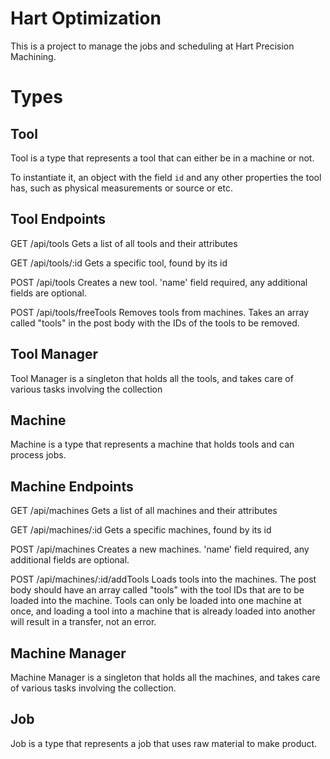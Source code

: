 # Hart Optimization
This is a project to manage the jobs and scheduling at Hart Precision Machining.

# Types
## Tool
Tool is a type that represents a tool that can either be in a machine or not.

To instantiate it, an object with the field `id` and any other properties the tool has, such as physical measurements or source or etc.

## Tool Endpoints
GET /api/tools
Gets a list of all tools and their attributes

GET /api/tools/:id
Gets a specific tool, found by its id

POST /api/tools
Creates a new tool. 'name' field required, any additional fields are optional.

POST /api/tools/freeTools
Removes tools from machines. Takes an array called "tools" in the post body with the IDs of the tools to be removed.

## Tool Manager 
Tool Manager is a singleton that holds all the tools, and takes care of various tasks involving the collection

## Machine
Machine is a type that represents a machine that holds tools and can process jobs.

## Machine Endpoints
GET /api/machines
Gets a list of all machines and their attributes

GET /api/machines/:id
Gets a specific machines, found by its id

POST /api/machines
Creates a new machines. 'name' field required, any additional fields are optional.

POST /api/machines/:id/addTools
Loads tools into the machines. The post body should have an array called "tools" with the tool IDs that are to be loaded into the machine.
Tools can only be loaded into one machine at once, and loading a tool into a machine that is already loaded into another will result in a transfer, not an error.

## Machine Manager
Machine Manager is a singleton that holds all the machines, and takes care of various tasks involving the collection.

## Job
Job is a type that represents a job that uses raw material to make product.